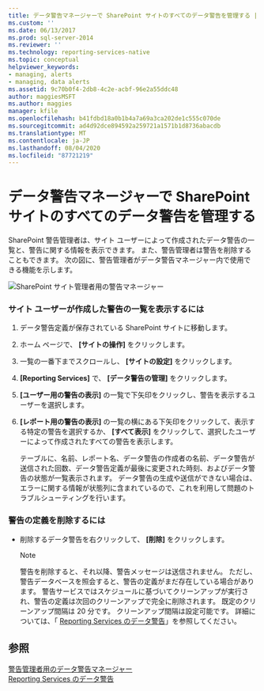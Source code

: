 ```yaml
---
title: データ警告マネージャーで SharePoint サイトのすべてのデータ警告を管理する | Microsoft Docs
ms.custom: ''
ms.date: 06/13/2017
ms.prod: sql-server-2014
ms.reviewer: ''
ms.technology: reporting-services-native
ms.topic: conceptual
helpviewer_keywords:
- managing, alerts
- managing, data alerts
ms.assetid: 9c70b0f4-2db8-4c2e-acbf-96e2a55ddc48
author: maggiesMSFT
ms.author: maggies
manager: kfile
ms.openlocfilehash: b41fdbd18a0b1b4a7a69a3ca202de1c555c070de
ms.sourcegitcommit: ad4d92dce894592a259721a1571b1d8736abacdb
ms.translationtype: MT
ms.contentlocale: ja-JP
ms.lasthandoff: 08/04/2020
ms.locfileid: "87721219"
---
```

# <a name="manage-all-data-alerts-on-a-sharepoint-site-in-data-alert-manager"></a>データ警告マネージャーで SharePoint サイトのすべてのデータ警告を管理する
  SharePoint 警告管理者は、サイト ユーザーによって作成されたデータ警告の一覧と、警告に関する情報を表示できます。 また、警告管理者は警告を削除することもできます。 次の図に、警告管理者がデータ警告マネージャー内で使用できる機能を示します。  
  
 ![SharePoint サイト管理者用の警告マネージャー](media/rs-alertmanagersite.gif "SharePoint サイト管理者用の警告マネージャー")  
  
### <a name="to-view-a-list-of-alerts-created-by-a-site-user"></a>サイト ユーザーが作成した警告の一覧を表示するには  
  
1.  データ警告定義が保存されている SharePoint サイトに移動します。  
  
2.  ホーム ページで、 **[サイトの操作]** をクリックします。  
  
3.  一覧の一番下までスクロールし、 **[サイトの設定]** をクリックします。  
  
4.  **[Reporting Services]** で、 **[データ警告の管理]** をクリックします。  
  
5.  **[ユーザー用の警告の表示]** の一覧で下矢印をクリックし、警告を表示するユーザーを選択します。  
  
6.  **[レポート用の警告の表示]** の一覧の横にある下矢印をクリックして、表示する特定の警告を選択するか、 **[すべて表示]** をクリックして、選択したユーザーによって作成されたすべての警告を表示します。  
  
     テーブルに、名前、レポート名、データ警告の作成者の名前、データ警告が送信された回数、データ警告定義が最後に変更された時刻、およびデータ警告の状態が一覧表示されます。 データ警告の生成や送信ができない場合は、エラーに関する情報が状態列に含まれているので、これを利用して問題のトラブルシューティングを行います。  
  
### <a name="to-delete-an-alert-definition"></a>警告の定義を削除するには  
  
-   削除するデータ警告を右クリックして、 **[削除]** をクリックします。  
  
    > [!NOTE]  
    >  警告を削除すると、それ以降、警告メッセージは送信されません。 ただし、警告データベースを照会すると、警告の定義がまだ存在している場合があります。 警告サービスではスケジュールに基づいてクリーンアップが実行され、警告の定義は次回のクリーンアップで完全に削除されます。 既定のクリーンアップ間隔は 20 分です。 クリーンアップ間隔は設定可能です。 詳細については、「 [Reporting Services のデータ警告](../ssms/agent/alerts.md)」を参照してください。  
  
## <a name="see-also"></a>参照  
 [警告管理者用のデータ警告マネージャー](../../2014/reporting-services/data-alert-manager-for-alerting-administrators.md)   
 [Reporting Services のデータ警告](../ssms/agent/alerts.md)  
  
  
